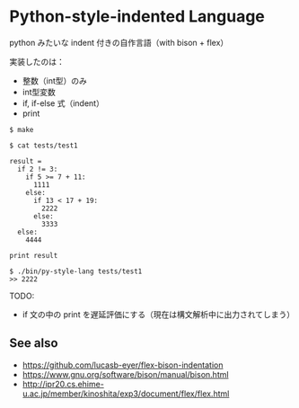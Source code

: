 
Python-style-indented Language
==============================

python みたいな indent 付きの自作言語（with bison + flex）

実装したのは：

- 整数（int型）のみ
- int型変数
- if, if-else 式（indent）
- print

```
$ make

$ cat tests/test1

result =
  if 2 != 3:
    if 5 >= 7 + 11:
      1111
    else:
      if 13 < 17 + 19:
        2222
      else:
        3333
  else:
    4444

print result

$ ./bin/py-style-lang tests/test1
>> 2222
```

TODO:

- if 文の中の print を遅延評価にする（現在は構文解析中に出力されてしまう）


See also
-----------
- https://github.com/lucasb-eyer/flex-bison-indentation
- https://www.gnu.org/software/bison/manual/bison.html
- http://ipr20.cs.ehime-u.ac.jp/member/kinoshita/exp3/document/flex/flex.html
